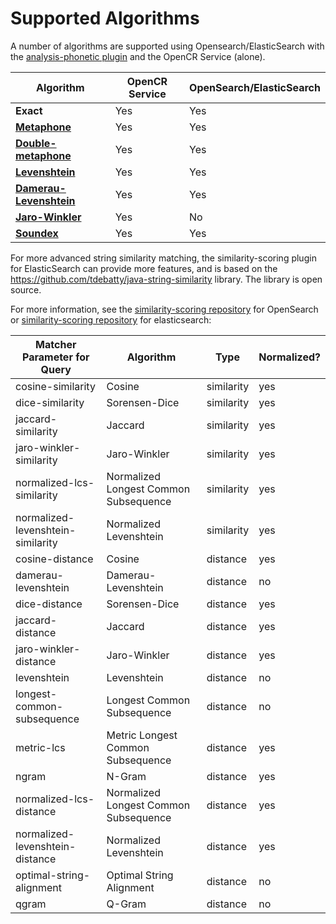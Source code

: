 # Supported Algorithms

A number of algorithms are supported using Opensearch/ElasticSearch with the [analysis-phonetic plugin]() and the OpenCR Service (alone).

Algorithm | OpenCR Service | OpenSearch/ElasticSearch
--- | --- | ---
**Exact** | Yes | Yes
[**Metaphone**](https://en.wikipedia.org/wiki/Metaphone) | Yes | Yes
[**Double-metaphone**](https://en.wikipedia.org/wiki/Metaphone#Double_Metaphone) | Yes | Yes
[**Levenshtein**](https://en.wikipedia.org/wiki/Levenshtein_distance) | Yes | Yes
[**Damerau-Levenshtein**](https://en.wikipedia.org/wiki/Damerau%E2%80%93Levenshtein_distance) | Yes | Yes
[**Jaro-Winkler**](https://en.wikipedia.org/wiki/Jaro%E2%80%93Winkler_distance) | Yes | No
[**Soundex**](https://en.wikipedia.org/wiki/Soundex) | Yes | Yes

For more advanced string similarity matching, the similarity-scoring plugin for ElasticSearch can provide more features, and is based on the <https://github.com/tdebatty/java-string-similarity> library.
The library is open source.

For more information, see the [similarity-scoring repository](https://github.com/DigitalSQR/record-linkage) for OpenSearch or [similarity-scoring repository](https://github.com/intrahealth/similarity-scoring) for elasticsearch:

Matcher Parameter for Query| Algorithm | Type | Normalized?
---|---|---|---
cosine-similarity | Cosine | similarity | yes
dice-similarity | Sorensen-Dice | similarity | yes
jaccard-similarity | Jaccard | similarity | yes
jaro-winkler-similarity | Jaro-Winkler | similarity | yes
normalized-lcs-similarity | Normalized Longest Common Subsequence | similarity | yes
normalized-levenshtein-similarity | Normalized Levenshtein | similarity | yes
cosine-distance | Cosine | distance | yes
damerau-levenshtein | Damerau-Levenshtein | distance | no
dice-distance | Sorensen-Dice | distance | yes
jaccard-distance | Jaccard | distance | yes
jaro-winkler-distance | Jaro-Winkler | distance | yes
levenshtein | Levenshtein | distance | no
longest-common-subsequence | Longest Common Subsequence | distance | no
metric-lcs | Metric Longest Common Subsequence | distance | yes
ngram | N-Gram | distance | yes
normalized-lcs-distance | Normalized Longest Common Subsequence | distance | yes
normalized-levenshtein-distance | Normalized Levenshtein | distance | yes
optimal-string-alignment | Optimal String Alignment | distance | no
qgram | Q-Gram | distance | no

